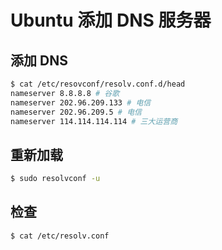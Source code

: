 # Ubuntu 添加 DNS 服务器

## 添加 DNS

```bash
$ cat /etc/resovconf/resolv.conf.d/head
nameserver 8.8.8.8 # 谷歌
nameserver 202.96.209.133 # 电信
nameserver 202.96.209.5 # 电信
nameserver 114.114.114.114 # 三大运营商
```

## 重新加载

```bash
$ sudo resolvconf -u
```
    
## 检查

```bash
$ cat /etc/resolv.conf
```